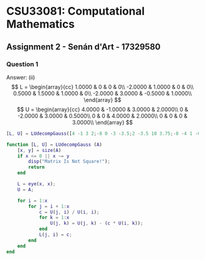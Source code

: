 # CSU33081: Computational Mathematics

## Assignment 2 - Senán d'Art - 17329580  

### Question 1

Answer: (ii)  
$$
L = 
\begin{array}{cc}
 1.0000  &  0       &   0       &  0\\
-2.0000  &  1.0000  &   0       &  0\\
 0.5000  &  1.5000  &   1.0000  &  0\\
-2.0000  &  3.0000  &  -0.5000  &  1.0000\\
\end{array}
$$
$$
U = 
\begin{array}{cc}
4.0000  &  -1.0000  &  3.0000  &  2.0000\\
0       &  -2.0000  &  3.0000  &  0.5000\\
0       &   0       &  4.0000  &  2.0000\\
0       &   0       &  0       &  3.0000\\
\end{array}
$$

```matlab
[L, U] = LUdecompGauss([4 -1 3 2;-8 0 -3 -3.5;2 -3.5 10 3.75;-8 -4 1 -0.5])

function [L, U] = LUdecompGauss (A)
    [x, y] = size(A)
    if x <= 0 || x ~= y
        disp("Matrix Is Not Square!");
        return
    end

    L = eye(x, x);
    U = A;

    for i = 1:x
        for j = i + 1:x
            c = U(j, i) / U(i, i);
            for k = 1:x
                U(j, k) = U(j, k) - (c * U(i, k));
            end
            L(j, i) = c;
        end
    end
end
```
